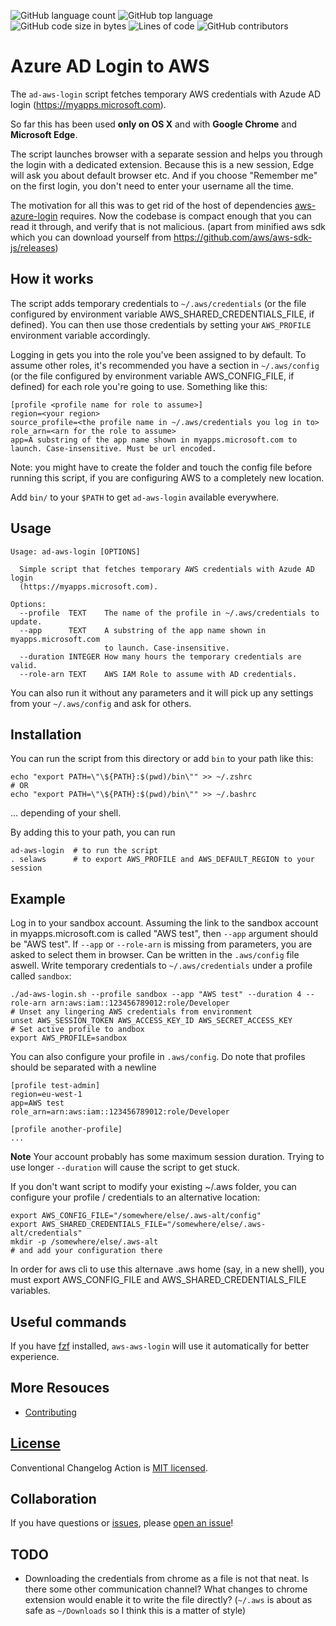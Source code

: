 <!-- Analysis -->
![GitHub language count](https://img.shields.io/github/languages/count/s-group-dev/ad-aws-login)
![GitHub top language](https://img.shields.io/github/languages/top/s-group-dev/ad-aws-login)<!-- Size -->
![GitHub code size in bytes](https://img.shields.io/github/languages/code-size/s-group-dev/ad-aws-login)
![Lines of code](https://img.shields.io/tokei/lines/github/s-group-dev/ad-aws-login)<!-- Activity -->
![GitHub contributors](https://img.shields.io/github/contributors/s-group-dev/ad-aws-login)

# Azure AD Login to AWS

The `ad-aws-login` script fetches temporary AWS credentials with Azude AD
login (https://myapps.microsoft.com).

So far this has been used **only on OS X** and with **Google Chrome** and **Microsoft Edge**.

The script launches browser with a separate session and helps you
through the login with a dedicated extension. Because this is a new session,
Edge will ask you about default browser etc. And if you choose "Remember me"
on the first login, you don't need to enter your username all the time.

The motivation for all this was to get rid of the host of dependencies
[aws-azure-login](https://github.com/sportradar/aws-azure-login) requires.
Now the codebase is compact enough that you can read it through, and verify
that is not malicious. (apart from minified aws sdk which you can download
yourself from https://github.com/aws/aws-sdk-js/releases)

## How it works

The script adds temporary credentials to `~/.aws/credentials` (or the file
configured by environment variable AWS_SHARED_CREDENTIALS_FILE, if defined).
You can then use those credentials by setting your `AWS_PROFILE` environment
variable accordingly.

Logging in gets you into the role you've been assigned to by default. To
assume other roles, it's recommended you have a section in `~/.aws/config`
(or the file configured by environment variable AWS_CONFIG_FILE, if
defined) for each role you're going to use. Something like this:

```
[profile <profile name for role to assume>]
region=<your region>
source_profile=<the profile name in ~/.aws/credentials you log in to>
role_arn=<arn for the role to assume>
app=A substring of the app name shown in myapps.microsoft.com to launch. Case-insensitive. Must be url encoded.
```

Note: you might have to create the folder and touch the config file before
running this script, if you are configuring AWS to a completely new location.

Add `bin/` to your `$PATH` to get `ad-aws-login` available everywhere.

## Usage

```
Usage: ad-aws-login [OPTIONS]

  Simple script that fetches temporary AWS credentials with Azude AD login
  (https://myapps.microsoft.com).

Options:
  --profile  TEXT    The name of the profile in ~/.aws/credentials to update.
  --app      TEXT    A substring of the app name shown in myapps.microsoft.com
                     to launch. Case-insensitive.
  --duration INTEGER How many hours the temporary credentials are valid.
  --role-arn TEXT    AWS IAM Role to assume with AD credentials.
```

You can also run it without any parameters and it will pick up any settings from your `~/.aws/config` and ask for others.

## Installation

You can run the script from this directory or add `bin` to your path like this:
```
echo "export PATH=\"\${PATH}:$(pwd)/bin\"" >> ~/.zshrc
# OR
echo "export PATH=\"\${PATH}:$(pwd)/bin\"" >> ~/.bashrc
```

... depending of your shell.

By adding this to your path, you can run
```
ad-aws-login  # to run the script
. selaws      # to export AWS_PROFILE and AWS_DEFAULT_REGION to your session
```

## Example

Log in to your sandbox account. Assuming the link to the sandbox account in
myapps.microsoft.com is called "AWS test", then `--app` argument should be
"AWS test". If `--app` or `--role-arn` is missing from parameters, you are asked
to select them in browser. Can be written in the `.aws/config` file aswell. Write temporary credentials to `~/.aws/credentials` 
under a profile called `sandbox`:

```
./ad-aws-login.sh --profile sandbox --app "AWS test" --duration 4 --role-arn arn:aws:iam::123456789012:role/Developer
# Unset any lingering AWS credentials from environment
unset AWS_SESSION_TOKEN AWS_ACCESS_KEY_ID AWS_SECRET_ACCESS_KEY
# Set active profile to andbox
export AWS_PROFILE=sandbox
```

You can also configure your profile in `.aws/config`. Do note that profiles should be separated with a newline
```
[profile test-admin]
region=eu-west-1
app=AWS test
role_arn=arn:aws:iam::123456789012:role/Developer

[profile another-profile]
...
```

**Note** Your account probably has some maximum session duration. Trying to
use longer `--duration` will cause the script to get stuck.

If you don't want script to modify your existing ~/.aws folder, you can
configure your profile / credentials to an alternative location:
```
export AWS_CONFIG_FILE="/somewhere/else/.aws-alt/config"
export AWS_SHARED_CREDENTIALS_FILE="/somewhere/else/.aws-alt/credentials"
mkdir -p /somewhere/else/.aws-alt
# and add your configuration there
```

In order for aws cli to use this alternave .aws home (say, in a new shell),
you must export AWS_CONFIG_FILE and AWS_SHARED_CREDENTIALS_FILE variables.

## Useful commands

If you have [fzf](https://github.com/junegunn/fzf) installed, `aws-aws-login` will use it automatically for better experience.

## More Resouces

- [Contributing](CONTRIBUTING.md)

## [License](./LICENSE)

Conventional Changelog Action is [MIT licensed](./LICENSE).

## Collaboration

If you have questions or [issues](https://github.com/s-group-dev/ad-aws-login/issues), please [open an issue](https://github.com/s-group-dev/ad-aws-login/issues/new)!

## TODO

* Downloading the credentials from chrome as a file is not that neat. Is there
  some other communication channel? What changes to chrome extension would
  enable it to write the file directly? (`~/.aws` is about as safe as
  `~/Downloads` so I think this is a matter of style)
